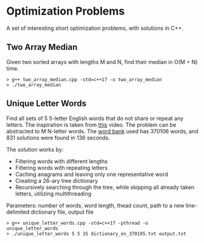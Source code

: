 # Optimization Problems

A set of interesting short optimization problems, with solutions in C++.

## Two Array Median

Given two sorted arrays with lengths M and N, find their median in O(M + N) time.

```
> g++ two_array_median.cpp -std=c++17 -o two_array_median
> ./two_array_median
```

## Unique Letter Words

Find all sets of 5 5-letter English words that do not share or repeat any letters. The inspiration is taken from [this](https://youtu.be/c33AZBnRHks) video. The problem can be abstracted to M N-letter words. The [word bank](https://github.com/dwyl/english-words) used has 370106 words, and 831 solutions were found in 136 seconds.

The solution works by:
- Filtering words with different lengths
- Filtering words with repeating letters
- Caching anagrams and leaving only one representative word
- Creating a 26-ary tree dictionary
- Recursively searching through the tree, while skipping all already taken letters, utilizing multithreading

Parameters: number of words, word length, thead count, path to a new line-delimited dictionary file, output file

```
> g++ unique_letter_words.cpp -std=c++17 -pthread -o unique_letter_words
> ./unique_letter_words 5 5 15 dictionary_en_370105.txt output.txt
```